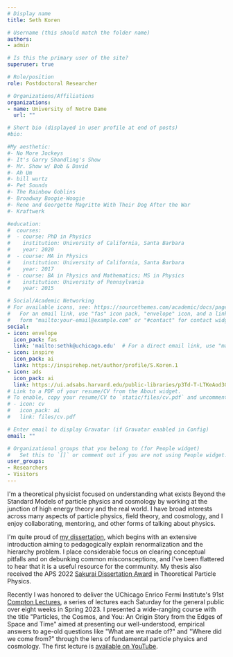 ```yaml
---
# Display name
title: Seth Koren

# Username (this should match the folder name)
authors:
- admin

# Is this the primary user of the site?
superuser: true

# Role/position
role: Postdoctoral Researcher 

# Organizations/Affiliations
organizations:
- name: University of Notre Dame
  url: ""

# Short bio (displayed in user profile at end of posts)
#bio: 

#My aesthetic:
#- No More Jockeys
#- It's Garry Shandling's Show
#- Mr. Show w/ Bob & David
#- Ah Um
#- bill wurtz
#- Pet Sounds
#- The Rainbow Goblins
#- Broadway Boogie-Woogie
#- Rene and Georgette Magritte With Their Dog After the War
#- Kraftwerk

#education:
#  courses:
#  - course: PhD in Physics
#    institution: University of California, Santa Barbara
#    year: 2020
#  - course: MA in Physics
#    institution: University of California, Santa Barbara
#    year: 2017
#  - course: BA in Physics and Mathematics; MS in Physics
#    institution: University of Pennsylvania
#    year: 2015

# Social/Academic Networking
# For available icons, see: https://sourcethemes.com/academic/docs/page-builder/#icons
#   For an email link, use "fas" icon pack, "envelope" icon, and a link in the
#   form "mailto:your-email@example.com" or "#contact" for contact widget.
social:
- icon: envelope
  icon_pack: fas
  link: 'mailto:sethk@uchicago.edu'  # For a direct email link, use "mailto:test@example.org".
- icon: inspire
  icon_pack: ai
  link: https://inspirehep.net/author/profile/S.Koren.1
- icon: ads
  icon_pack: ai
  link: https://ui.adsabs.harvard.edu/public-libraries/p3Td-T-LTKeAod3Gn48UEA
# Link to a PDF of your resume/CV from the About widget.
# To enable, copy your resume/CV to `static/files/cv.pdf` and uncomment the lines below.
# - icon: cv
#   icon_pack: ai
#   link: files/cv.pdf

# Enter email to display Gravatar (if Gravatar enabled in Config)
email: ""

# Organizational groups that you belong to (for People widget)
#   Set this to `[]` or comment out if you are not using People widget.
user_groups:
- Researchers
- Visitors
---
```


I'm a theoretical physicist focused on understanding what exists Beyond the Standard Models of particle physics and cosmology 
by working at the junction of high energy theory and the real world. 
I have broad interests across many aspects of particle physics, field theory, and cosmology,
and I enjoy collaborating, mentoring, and other forms of talking about physics.

I'm quite proud of [my dissertation](http://arxiv.org/abs/2009.11870), which begins with an extensive introduction aiming to pedagogically explain renormalization and the hierarchy problem.
I place considerable focus on clearing conceptual pitfalls and on debunking common misconsceptions, and I've been flattered to hear that it is a useful resource for the community.
My thesis also received the APS 2022 [Sakurai Dissertation Award](https://www.aps.org/programs/honors/prizes/particle.cfm) in Theoretical Particle Physics. 
 
Recently I was honored to deliver the UChicago Enrico Fermi Institute's 91st [Compton Lectures](https://efi.uchicago.edu/events/compton-lecture-series/), 
a series of lectures each Saturday for the general public over eight weeks in Spring 2023. I presented a wide-ranging course with the title 
"Particles, the Cosmos, and You: An Origin Story from the Edges of Space and Time" aimed at presenting our well-understood, empirical answers to age-old questions 
like "What are we made of?" and "Where did we come from?" through the lens of fundamental particle physics and cosmology. The first lecture is [available on YouTube](https://www.youtube.com/watch?v=bASDrVB086s).
